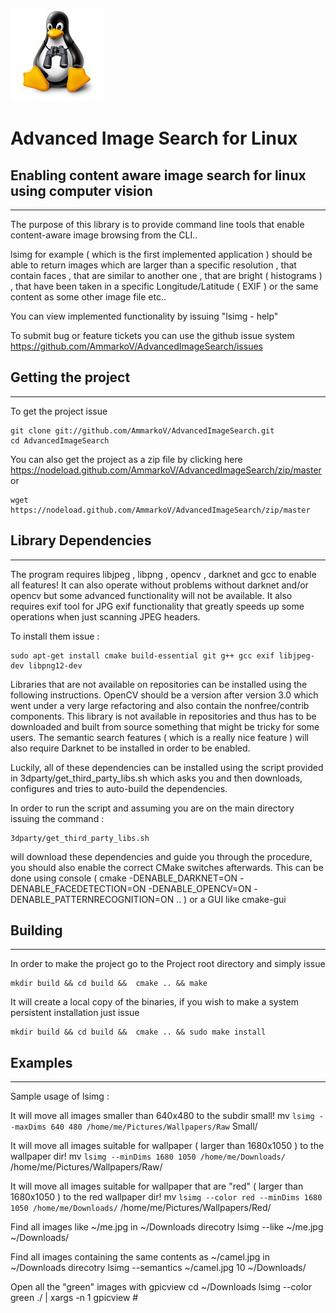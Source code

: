 ![Advanced Image Search for Linux](https://raw.githubusercontent.com/AmmarkoV/AdvancedImageSearch/master/data/logoSml.jpg)

# Advanced Image Search for Linux
## Enabling content aware image search for linux using computer vision
------------------------------------------------------------------ 
The purpose of this library is to provide command line tools that enable content-aware image browsing from the CLI..

lsimg for example ( which is the first implemented application ) should be able to return images which are larger than a specific resolution , that contain faces , that are similar to another one , that are bright ( histograms ) , that have been taken in a specific Longitude/Latitude ( EXIF ) or the same content as some other image file etc..

You can view implemented functionality by issuing "lsimg - help" 


To submit bug or feature tickets you can use the github issue system
https://github.com/AmmarkoV/AdvancedImageSearch/issues 


## Getting the project
------------------------------------------------------------------ 
To get the project issue 
```
git clone git://github.com/AmmarkoV/AdvancedImageSearch.git
cd AdvancedImageSearch
```

You can also get the project as a zip file by clicking here
https://nodeload.github.com/AmmarkoV/AdvancedImageSearch/zip/master
or 

```
wget https://nodeload.github.com/AmmarkoV/AdvancedImageSearch/zip/master
```


## Library Dependencies
------------------------------------------------------------------ 
The program requires libjpeg , libpng , opencv , darknet and gcc to enable all features! It can also operate without problems without darknet and/or opencv but some advanced functionality will not be available.
It also requires exif tool for JPG exif functionality that greatly speeds up some operations when just scanning JPEG headers.
 

To install them issue :
```
sudo apt-get install cmake build-essential git g++ gcc exif libjpeg-dev libpng12-dev
```

Libraries that are not available on repositories can be installed using the following instructions. OpenCV should be a version after version 3.0 which went under a very large refactoring and also contain the nonfree/contrib components. This library is not available in repositories and thus has to be downloaded and built from source something that might be tricky for some users. The semantic search features ( which is a really nice feature ) will also require Darknet to be installed in order to be enabled.

Luckily, all of these dependencies can be installed using the script provided in 3dparty/get_third_party_libs.sh which asks you and then downloads, configures and tries to auto-build the dependencies. 

In order to run the script and assuming you are on the main directory issuing the command :
```
3dparty/get_third_party_libs.sh
```
will download these dependencies and guide you through the procedure, you should also enable the correct CMake switches afterwards. This can be done using console ( cmake -DENABLE_DARKNET=ON -DENABLE_FACEDETECTION=ON -DENABLE_OPENCV=ON -DENABLE_PATTERNRECOGNITION=ON .. )  or a GUI like cmake-gui 


## Building
------------------------------------------------------------------ 
In order to make the project go to the Project root directory and simply issue
```
mkdir build && cd build &&  cmake .. && make
```
It will create a local copy of the binaries, if you wish to make a system persistent installation just issue

```
mkdir build && cd build &&  cmake .. && sudo make install
```




## Examples
------------------------------------------------------------------ 
Sample usage of lsimg :

It will move all images smaller than 640x480 to the subdir small!
 mv `lsimg --maxDims 640 480 /home/me/Pictures/Wallpapers/Raw` Small/
 
It will move all images suitable for wallpaper ( larger than 1680x1050 ) to the wallpaper dir!
 mv `lsimg --minDims 1680 1050 /home/me/Downloads/` /home/me/Pictures/Wallpapers/Raw/
 
It will move all images suitable for wallpaper that are "red" ( larger than 1680x1050 ) to the red wallpaper dir!
 mv `lsimg --color red --minDims 1680 1050 /home/me/Downloads/` /home/me/Pictures/Wallpapers/Red/

Find all images like ~/me.jpg in ~/Downloads direcotry 
lsimg --like ~/me.jpg ~/Downloads/


Find all images containing the same contents as ~/camel.jpg in ~/Downloads direcotry 
lsimg --semantics ~/camel.jpg 10 ~/Downloads/

Open all the "green" images with gpicview
cd ~/Downloads
lsimg --color green ./ | xargs -n 1 gpicview #
 



